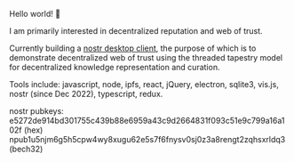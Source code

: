 Hello world! 👋

I am primarily interested in decentralized reputation and web of trust.

Currently building a [nostr desktop client](https://github.com/wds4/pretty-good), the purpose of which is to demonstrate decentralized web of trust using the threaded tapestry model for decentralized knowledge representation and curation.

Tools include: javascript, node, ipfs, react, jQuery, electron, sqlite3, vis.js, nostr (since Dec 2022), typescript, redux.

nostr pubkeys:<br>
e5272de914bd301755c439b88e6959a43c9d2664831f093c51e9c799a16a102f (hex)
npub1u5njm6g5h5cpw4wy8xugu62e5s7f6fnysv0sj0z3a8rengt2zqhsxrldq3 (bech32)
